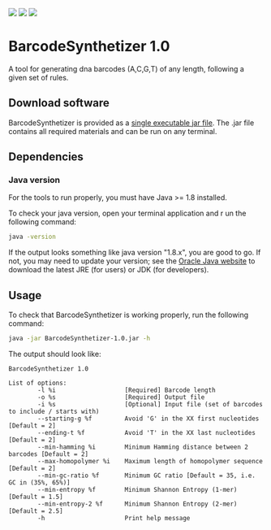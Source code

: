 ![](https://img.shields.io/badge/build-passing-green.svg)
![](https://img.shields.io/badge/version-1.0-blue.svg)
![](https://img.shields.io/badge/java-1.8-red.svg)

# BarcodeSynthetizer 1.0

A tool for generating dna barcodes (A,C,G,T) of any length, following a given set of rules.

## Download software
BarcodeSynthetizer is provided as a [single executable jar file](../master/release/BarcodeSynthetizer-1.0.jar?raw=true).
The .jar file contains all required materials and can be run on any terminal.

## Dependencies
### Java version
For the tools to run properly, you must have Java >= 1.8 installed. 

To check your java version, open your terminal application and r
un the following command:

```bash
java -version
```

If the output looks something like java version "1.8.x", you are good to go. 
If not, you may need to update your version; see the [Oracle Java website](http://www.oracle.com/technetwork/java/javase/downloads/) to download the latest JRE (for users) or JDK (for developers).

## Usage
To check that BarcodeSynthetizer is working properly, run the following command:

```bash
java -jar BarcodeSynthetizer-1.0.jar -h
```
The output should look like:

```
BarcodeSynthetizer 1.0

List of options:
        -l %i                   [Required] Barcode length
        -o %s                   [Required] Output file
        -i %s                   [Optional] Input file (set of barcodes to include / starts with)
        --starting-g %f         Avoid 'G' in the XX first nucleotides [Default = 2]
        --ending-t %f           Avoid 'T' in the XX last nucleotides [Default = 2]
        --min-hamming %i        Minimum Hamming distance between 2 barcodes [Default = 2]
        --max-homopolymer %i    Maximum length of homopolymer sequence [Default = 2]
        --min-gc-ratio %f       Minimum GC ratio [Default = 35, i.e. GC in (35%, 65%)]
        --min-entropy %f        Minimum Shannon Entropy (1-mer) [Default = 1.5]
        --min-entropy-2 %f      Minimum Shannon Entropy (2-mer) [Default = 2.5]
        -h                      Print help message
```
